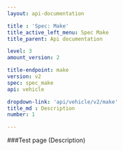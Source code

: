 ```yaml
---
layout: api-documentation

title : 'Spec: Make'
title_active_left_menu: Spec Make
title_parent: Api documentation

level: 3
amount_version: 2

title-endpoint: make
version: v2
spec: spec_make
api: vehicle

dropdown-link: 'api/vehicle/v2/make'
title_md : Description
number: 1

---
```



###Test page (Description)


